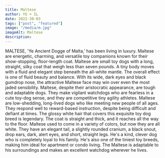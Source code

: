 ```yaml
---
title: Maltese
author: YG + IL
date: 2022-30-03
tags: ["post", "featured"]
image: "/media/m.jpg"
imageAlt: Maltese
description:
---
```


MALTESE, 'Ye Ancient Dogge of Malta,' has been living in luxury. Maltese are energetic, charming, and versatile toy companions known for their show-stopping, floor-length coat. Maltese are small toy dogs with a long, straight, silky coat that weigh less than seven pounds. A tiny body moves with a fluid and elegant step beneath the all-white mantle. The overall effect is one of fluid beauty and balance. With its wide, dark eyes and black gumdrop nose, the attractive Maltese face may win over even the most jaded sensibility. Maltese, despite their aristocratic appearance, are tough and adaptable dogs. They make vigilant watchdogs who are fearless in a cute toy-dog sense, and they are competitive tiny agility athletes. Maltese are low-shedding, long-lived dogs who like meeting new people of all ages. They respond well to reward-based instruction, despite being difficult and defiant at times. The glossy white hair that covers this exquisite toy dog breed is legendary. The coat is straight and thick, and it reaches all the way to the floor. Maltese used to come in a variety of colors, but now they are all white. They have an elegant tail, a slightly rounded cranium, a black snout, drop ears, dark, alert eyes, and short, straight legs. He's a kind, clever dog who is completely loyal to his family. He's also one of the tiniest toy breeds, making him ideal for apartment or condo living. The Maltese is adaptable to his surroundings and makes an excellent watchdog wherever he lives.
